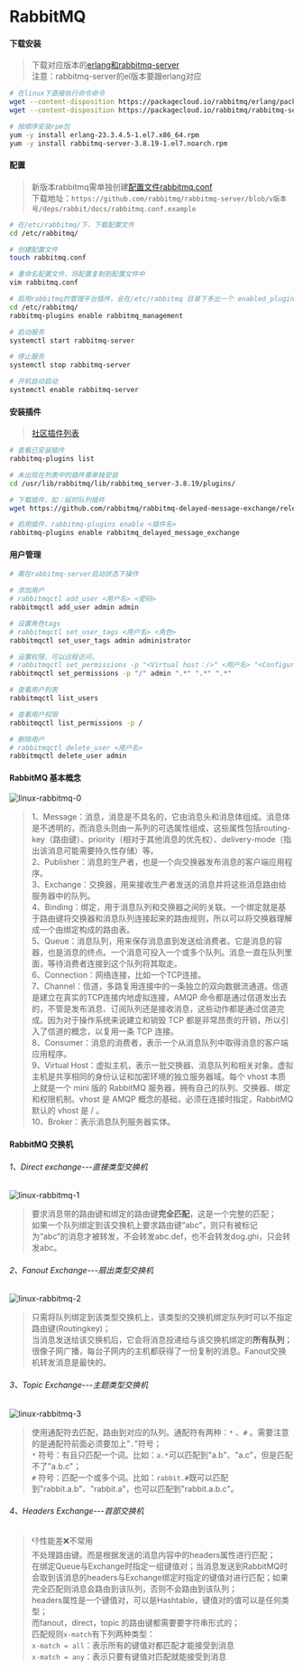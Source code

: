 # RabbitMQ

#### 下载安装

> 下载对应版本的[erlang和rabbitmq-server](https://packagecloud.io/rabbitmq)  
> 注意：rabbitmq-server的el版本要跟erlang对应  

```bash
# 在linux下直接执行命令命令
wget --content-disposition https://packagecloud.io/rabbitmq/erlang/packages/el/7/erlang-23.3.4.5-1.el7.x86_64.rpm/download.rpm
wget --content-disposition https://packagecloud.io/rabbitmq/rabbitmq-server/packages/el/7/rabbitmq-server-3.8.19-1.el7.noarch.rpm/download.rpm
```

```bash
# 按顺序安装rpm包
yum -y install erlang-23.3.4.5-1.el7.x86_64.rpm
yum -y install rabbitmq-server-3.8.19-1.el7.noarch.rpm
```

#### 配置

> 新版本rabbitmq需单独创建[配置文件rabbitmq.conf](https://github.com/rabbitmq/rabbitmq-server/blob/v3.8.19/deps/rabbit/docs/rabbitmq.conf.example)  
> 下载地址：```https://github.com/rabbitmq/rabbitmq-server/blob/v版本号/deps/rabbit/docs/rabbitmq.conf.example```  

```bash
# 在/etc/rabbitmq/下，下载配置文件
cd /etc/rabbitmq/

# 创建配置文件
touch rabbitmq.conf

# 重命名配置文件，将配置复制到配置文件中
vim rabbitmq.conf

# 启用rabbitmq的管理平台插件，会在/etc/rabbitmq 目录下多出一个 enabled_plugins
cd /etc/rabbitmq/
rabbitmq-plugins enable rabbitmq_management

# 启动服务
systemctl start rabbitmq-server

# 停止服务
systemctl stop rabbitmq-server

# 开机自动启动
systemctl enable rabbitmq-server
```

#### 安装插件

> [社区插件列表](https://www.rabbitmq.com/community-plugins.html)  

```bash
# 查看已安装插件
rabbitmq-plugins list

# 未出现在列表中的插件需单独安装
cd /usr/lib/rabbitmq/lib/rabbitmq_server-3.8.19/plugins/

# 下载插件，如：延时队列插件
wget https://github.com/rabbitmq/rabbitmq-delayed-message-exchange/releases/download/3.8.17/rabbitmq_delayed_message_exchange-3.8.17.8f537ac.ez

# 启用插件，rabbitmq-plugins enable <插件名>
rabbitmq-plugins enable rabbitmq_delayed_message_exchange
```

#### 用户管理

```bash
# 需在rabbitmq-server启动状态下操作

# 添加用户
# rabbitmqctl add_user <用户名> <密码>
rabbitmqctl add_user admin admin

# 设置角色tags
# rabbitmqctl set_user_tags <用户名> <角色>
rabbitmqctl set_user_tags admin administrator

# 设置权限，可以远程访问，
# rabbitmqctl set_permissions -p "<Virtual host：/>" <用户名> "<Configure：.*>" "<Write：.*>" "<Read：.*>"
rabbitmqctl set_permissions -p "/" admin ".*" ".*" ".*"

# 查看用户列表
rabbitmqctl list_users

# 查看用户权限
rabbitmqctl list_permissions -p /

# 删除用户
# rabbitmqctl delete_user <用户名>
rabbitmqctl delete_user admin
```

#### RabbitMQ 基本概念

![linux-rabbitmq-0](../assets/linux-rabbitmq-0.jpg)

> 1、Message：消息，消息是不具名的，它由消息头和消息体组成。消息体是不透明的，而消息头则由一系列的可选属性组成，这些属性包括routing-key（路由键）、priority（相对于其他消息的优先权）、delivery-mode（指出该消息可能需要持久性存储）等。  
> 2、Publisher：消息的生产者，也是一个向交换器发布消息的客户端应用程序。  
> 3、Exchange：交换器，用来接收生产者发送的消息并将这些消息路由给服务器中的队列。  
> 4、Binding：绑定，用于消息队列和交换器之间的关联。一个绑定就是基于路由键将交换器和消息队列连接起来的路由规则，所以可以将交换器理解成一个由绑定构成的路由表。  
> 5、Queue：消息队列，用来保存消息直到发送给消费者。它是消息的容器，也是消息的终点。一个消息可投入一个或多个队列。消息一直在队列里面，等待消费者连接到这个队列将其取走。  
> 6、Connection：网络连接，比如一个TCP连接。  
> 7、Channel：信道，多路复用连接中的一条独立的双向数据流通道。信道是建立在真实的TCP连接内地虚拟连接，AMQP 命令都是通过信道发出去的，不管是发布消息、订阅队列还是接收消息，这些动作都是通过信道完成。因为对于操作系统来说建立和销毁 TCP 都是非常昂贵的开销，所以引入了信道的概念，以复用一条 TCP 连接。  
> 8、Consumer：消息的消费者，表示一个从消息队列中取得消息的客户端应用程序。  
> 9、Virtual Host：虚拟主机，表示一批交换器、消息队列和相关对象。虚拟主机是共享相同的身份认证和加密环境的独立服务器域。每个 vhost 本质上就是一个 mini 版的 RabbitMQ 服务器，拥有自己的队列、交换器、绑定和权限机制。vhost 是 AMQP 概念的基础，必须在连接时指定，RabbitMQ 默认的 vhost 是 / 。  
> 10、Broker：表示消息队列服务器实体。  

#### RabbitMQ 交换机

###### 1、Direct exchange---直接类型交换机

![linux-rabbitmq-1](../assets/linux-rabbitmq-1.jpg)

> 要求消息带的路由键和绑定的路由键**完全匹配**，这是一个完整的匹配；  
> 如果一个队列绑定到该交换机上要求路由键“abc”，则只有被标记为“abc”的消息才被转发，不会转发abc.def，也不会转发dog.ghi，只会转发abc。  

###### 2、Fanout Exchange---扇出类型交换机

![linux-rabbitmq-2](../assets/linux-rabbitmq-2.jpg)

> 只需将队列绑定到该类型交换机上，该类型的交换机绑定队列时可以不指定路由键(Routingkey)；  
> 当消息发送给该交换机后，它会将消息投递给与该交换机绑定的**所有队列**；  
> 很像子网广播，每台子网内的主机都获得了一份复制的消息。Fanout交换机转发消息是最快的。  

###### 3、Topic Exchange---主题类型交换机

![linux-rabbitmq-3](../assets/linux-rabbitmq-3.jpg)

> 使用通配符去匹配，路由到对应的队列。通配符有两种：```*``` 、```#``` 。需要注意的是通配符前面必须要加上"```.```"符号；  
> ```*``` 符号：有且只匹配一个词。比如：```a.*```可以匹配到"a.b"、"a.c"，但是匹配不了"a.b.c"；  
> ```#``` 符号：匹配一个或多个词。比如：```rabbit.#```既可以匹配到"rabbit.a.b"、"rabbit.a"，也可以匹配到"rabbit.a.b.c"。  

###### 4、Headers Exchange---首部交换机

> &#x1F44E;性能差&#x274C;不常用  
> 不处理路由键。而是根据发送的消息内容中的headers属性进行匹配；  
> 在绑定Queue与Exchange时指定一组键值对；当消息发送到RabbitMQ时会取到该消息的headers与Exchange绑定时指定的键值对进行匹配；如果完全匹配则消息会路由到该队列，否则不会路由到该队列；  
> headers属性是一个键值对，可以是Hashtable，键值对的值可以是任何类型；  
> 而fanout，direct，topic 的路由键都需要要字符串形式的；  
> 匹配规则```x-match```有下列两种类型：  
>  ```x-match = all```：表示所有的键值对都匹配才能接受到消息  
>  ```x-match = any```：表示只要有键值对匹配就能接受到消息  
